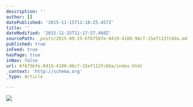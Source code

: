 ```yaml
---
description: ''
author: []
datePublished: '2015-11-15T11:18:25.457Z'
title: ''
dateModified: '2015-11-15T11:17:57.460Z'
sourcePath: _posts/2015-09-25-6f6f5bfe-0419-4180-96cf-15ef113fc66a.md
published: true
inFeed: true
hasPage: true
inNav: false
url: 6f6f5bfe-0419-4180-96cf-15ef113fc66a/index.html
_context: 'http://schema.org'
_type: Article

---
```

![](https://the-grid-user-content.s3-us-west-2.amazonaws.com/a3b6fb24-1e7a-4684-9077-6eba2b1fe244.JPG)
